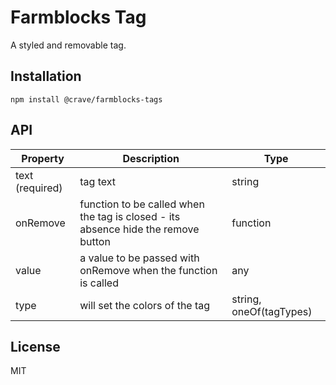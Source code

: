 # Farmblocks Tag

A styled and removable tag.

## Installation

```
npm install @crave/farmblocks-tags
```

## API

| Property        | Description                                                                       | Type                    |
| --------------- | --------------------------------------------------------------------------------- | ----------------------- |
| text (required) | tag text                                                                          | string                  |
| onRemove        | function to be called when the tag is closed - its absence hide the remove button | function                |
| value           | a value to be passed with onRemove when the function is called                    | any                     |
| type            | will set the colors of the tag                                                    | string, oneOf(tagTypes) |

## License

MIT
